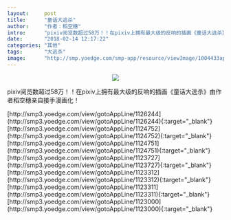 ```yaml
---
layout:     post
title:      "童话大逃杀"
author:     "作者：稻空穗"
intro:      "pixiv阅览数超过58万！！在pixiv上拥有最大级的反响的插画《童话大逃杀》由作者稻空穗亲自接手漫画化！"
date:       "2018-02-14 12:17:22"
categories: "其他"
tags:       "大逃杀"
image:      "http://smp.yoedge.com/smp-app/resource/viewImage/1004433appline.png"
---
```

<div style="text-align: center">
<p><img src="http://smp.yoedge.com/smp-app/resource/viewImage/1004433appline.png"/></p>
</div>
<p class="post-meta">
<span>pixiv阅览数超过58万！！在pixiv上拥有最大级的反响的插画《童话大逃杀》由作者稻空穗亲自接手漫画化！</span>
</p>
[http://smp3.yoedge.com/view/gotoAppLine/1126244](http://smp3.yoedge.com/view/gotoAppLine/1126244){:target="_blank"}
[http://smp3.yoedge.com/view/gotoAppLine/1124752](http://smp3.yoedge.com/view/gotoAppLine/1124752){:target="_blank"}
[http://smp3.yoedge.com/view/gotoAppLine/1124751](http://smp3.yoedge.com/view/gotoAppLine/1124751){:target="_blank"}
[http://smp3.yoedge.com/view/gotoAppLine/1123727](http://smp3.yoedge.com/view/gotoAppLine/1123727){:target="_blank"}
[http://smp3.yoedge.com/view/gotoAppLine/1123312](http://smp3.yoedge.com/view/gotoAppLine/1123312){:target="_blank"}
[http://smp3.yoedge.com/view/gotoAppLine/1123311](http://smp3.yoedge.com/view/gotoAppLine/1123311){:target="_blank"}
[http://smp3.yoedge.com/view/gotoAppLine/1123000](http://smp3.yoedge.com/view/gotoAppLine/1123000){:target="_blank"}


